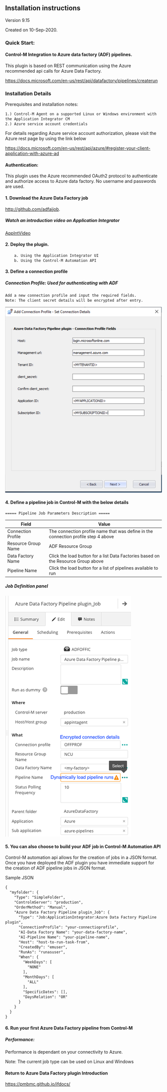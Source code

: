 ## Installation instructions 
Version 9.15

Created on 10-Sep-2020.
 
### Quick Start:
#### Control-M Integration to Azure data factory (ADF) pipelines.

This plugin is based on REST communication using the Azure
recommended api calls for Azure Data Factory.

https://docs.microsoft.com/en-us/rest/api/datafactory/pipelines/createrun
 
### Installation Details

Prerequisites and installation notes:
 
    1.) Control-M Agent on a supported Linux or Windows environment with the Application Integrator CM
    2.) Azure service account credentials
   
For details regarding Azure service account authorization, please visit the Azure rest page by using the link below

https://docs.microsoft.com/en-us/rest/api/azure/#register-your-client-application-with-azure-ad

  
#### Authentication:
This plugin uses the Azure recommended OAuth2 protocol to authenticate and authorize access to Azure data factory.
No username and passwords are used.

   
#### 1. Download the Azure Data Factory job 
http://github.com/adfaijob.

##### Watch an introduction video on Application Integrator
[AppIntVideo](https://youtu.be/7CshwZYMPWw)

#### 2. Deploy the plugin.
        a. Using the Application Integrator UI
        b. Using the Control-M Automation API      
#### 3. Define a connection profile

##### Connection Profile: Used for authenticating with ADF
    Add a new connection profile and input the required fields.
    Note: The client secret details will be encrypted after entry.

![connectionprofile](./images/adfconnprof.png)

#### 4. Define a pipeline job in Control-M with the below details
    
    ===== Pipeline Job Parameters Description =====

| Field | Value |
| --- | --- |
| Connection Profile | The connection profile name that was define in the connection profile step 4 above
| Resource Group Name | ADF Resource Group |
| Data Factory Name | Click the load button for a list Data Factories based on the Resource Group above |
| Pipeline Name | Click the load button for a list of pipelines available to run |
 
##### Job Definition panel
 
![jobfields](./images/adfjobdef.png)

#### 5. You can also choose to build your ADF job in Control-M Automation API

Control-M automation api allows for the creation of jobs in a JSON format.
Once you have deployed the ADF plugin you have immediate support for the creation of ADF pipeline
jobs in JSON format.

Sample JSON

```
{
  "myfolder": {
    "Type": "SimpleFolder",
    "ControlmServer": "production",
    "OrderMethod": "Manual",
    "Azure Data Factory Pipeline plugin_Job": {
      "Type": "Job:ApplicationIntegrator:Azure Data Factory Pipeline plugin",
      "ConnectionProfile": "your-connectioprofile",
      "AI-Data Factory Name": "your-data-factory-name",
      "AI-Pipeline Name": "your-pipeline-name",
      "Host": "host-to-run-task-from",
      "CreatedBy": "emuser",
      "RunAs": "runasuser",
      "When": {
        "WeekDays": [
          "NONE"
        ],
        "MonthDays": [
          "ALL"
        ],
        "SpecificDates": [],
        "DaysRelation": "OR"
      }
    }
  }
}
``` 
    
#### 6. Run your first Azure Data Factory pipeline from Control-M



##### Performance:
Performance is dependant on your connectivity to Azure.

Note:
    The current job type can be used on Linux and Windows
 
 #### Return to Azure Data Factory plugin Introduction

https://pmbmc.github.io/ifdocs/

